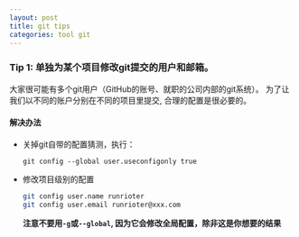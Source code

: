 ```yaml
---
layout: post
title: git tips
categories: tool git
---
```


### Tip 1: 单独为某个项目修改git提交的用户和邮箱。

大家很可能有多个git用户（GitHub的账号、就职的公司内部的git系统）。
为了让我们以不同的账户分别在不同的项目里提交, 合理的配置是很必要的。

#### 解决办法

* 关掉git自带的配置猜测，执行：

  ```
  git config --global user.useconfigonly true
  ```

* 修改项目级别的配置

  ```bash
  git config user.name runrioter
  git config user.email runrioter@xxx.com
  ```

  **注意不要用`-g`或`--global`, 因为它会修改全局配置，除非这是你想要的结果**